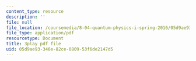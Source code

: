 ```yaml
---
content_type: resource
description: ''
file: null
file_location: /coursemedia/8-04-quantum-physics-i-spring-2016/05d9ae93346e82ce080953f6de2147d5_jANZxzetPaQ.pdf
file_type: application/pdf
resourcetype: Document
title: 3play pdf file
uid: 05d9ae93-346e-82ce-0809-53f6de2147d5
---
```


